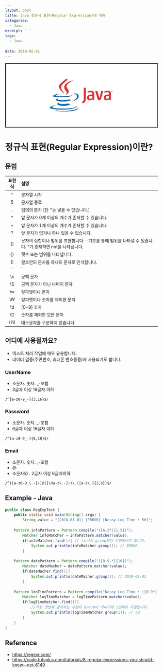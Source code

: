 ```yaml
---
layout: post
title: Java 정규식 표현(Regular Expression)에 대해
categories:
  - Java
excerpt: ' '
tags:
  - Java

date: 2018-06-01
---
```


![No Image](/assets/logo/Java.jpg)

# 정규식 표현(Regular Expression)이란?

## 문법

| 표현식 | 설명 |
|:-:|:--|
| ^ | 문자열 시작 |
| $ | 문자열 종료 |
| . | 임의의 문자 [단 '\'는 넣을 수 없습니다.] |
| * | 앞 문자가 0개 이상의 개수가 존재할 수 있습니다. |
| + | 앞 문자가 1개 이상의 개수가 존재할 수 있습니다. |
| ? | 앞 문자가 없거나 하나 있을 수 있습니다. |
| [] | 문자의 집합이나 범위를 표현합니다. -기호를 통해 범위를 나타낼 수 있습니다. ^가 존재하면 not을 나타냅니다. |
| {} | 횟수 또는 범위를 나타냅니다. |
| () | 괄호안의 문자를 하나의 문자로 인식합니다. |
| `|` | 패턴을 OR 연산을 수행할 때 사용합니다. |
| \s | 공백 문자 |
| \S | 공백 문자가 아닌 나머지 문자 |
| \w | 알파벳이나 문자 |
| \W | 알파벳이나 숫자를 제외한 문자 |
| \d | [0-9] 숫자 |
| \D | 숫자를 제외한 모든 문자 |
| (?i) | 대소문자를 구분하지 않습니다. |


## 어디에 사용될까요?
- 텍스트 처리 작업에 매우 유용합니다.
- 데이터 검증(주민번호, 휴대폰 번호등등)에 사용되기도 합니다.

### UserName
- 소문자. 숫자. _-포함
- 3글자 이상 16글자 이하

```
/^[a-z0-9_-]{3,16}$/
```

### Password
- 소문자. 숫자. _-포함
- 6글자 이상 18글자 이하

```
/^[a-z0-9_-]{6,18}$/
```

### Email
- 소문자. 숫자. _-포함
- @
- 소문자와 . 2글자 이상 6글자이하

```
/^([a-z0-9_\.-]+)@([\da-z\.-]+)\.([a-z\.]{2,6})$/
```

## Example - Java

```java
public class RegExpTest {
	public static void main(String[] args) {
		String value = "[2018-01-01] [ERROR] [Nesoy Log Time : 50]";

    Pattern infoPattern = Pattern.compile("([A-Z*]{1,5})");
		Matcher infoMatcher = infoPattern.matcher(value);
		if(infoMatcher.find()){ // find가 group보다 선행되어야 합니다.
			System.out.println(infoMatcher.group()); // ERROR
		}

    Pattern datePattern = Pattern.compile("([0-9-*]{10})");
		Matcher dateMacher = datePattern.matcher(value);
		if(dateMacher.find()){
			System.out.println(dateMacher.group()); // 2018-01-01
		}

    Pattern logTimePattern = Pattern.compile("Nesoy Log Time : ([0-9*]{1,10})");
		Matcher logTimeMatcher = logTimePattern.matcher(value);
		if(logTimeMatcher.find()){
			//가장 첫번째 감지하는 부분이 Group이 아니기에 1번째로 지정합니다.
			System.out.println(logTimeMatcher.group(1)); // 50
		}
	}
}
```


## Reference
- <https://regexr.com/>
- <https://code.tutsplus.com/tutorials/8-regular-expressions-you-should-know--net-6149>
